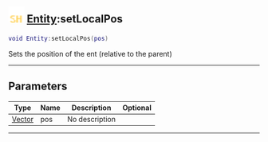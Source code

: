 ## <img src="../../.gitbook/assets/shared.png" width="32" height="32" /> [Entity](../entity/README.md):setLocalPos

```lua
void Entity:setLocalPos(pos)
```

Sets the position of the ent (relative to the parent)<br>

-----------------
## Parameters

| Type   | Name | Description | Optional |
| ------ | ---- | ----------- | -------: |
| [Vector](../vector/README.md) | pos | No description |  |


--------